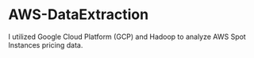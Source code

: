 # AWS-DataExtraction
I utilized Google Cloud Platform (GCP) and Hadoop to analyze AWS Spot Instances pricing data. 
